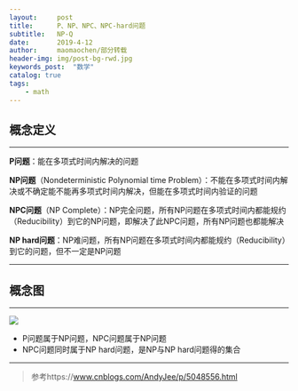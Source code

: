 ```yaml
---
layout:     post
title:      P、NP、NPC、NPC-hard问题
subtitle:   NP-Q
date:       2019-4-12
author:     maomaochen/部分转载
header-img: img/post-bg-rwd.jpg
keywords_post:  "数学"
catalog: true
tags:
    - math
---
```


## 概念定义  

---

**P问题**：能在多项式时间内解决的问题

**NP问题**（Nondeterministic Polynomial time Problem）：不能在多项式时间内解决或不确定能不能再多项式时间内解决，但能在多项式时间内验证的问题

**NPC问题**（NP Complete）：NP完全问题，所有NP问题在多项式时间内都能规约（Reducibility）到它的NP问题，即解决了此NPC问题，所有NP问题也都能解决

**NP hard问题**：NP难问题，所有NP问题在多项式时间内都能规约（Reducibility）到它的问题，但不一定是NP问题

---

## 概念图

---

![](https://raw.githubusercontent.com/maomaochen/imguse/master/2019-04-12-%E6%95%B0%E5%AD%A6NP%E9%97%AE%E9%A2%98/01.png)

+ P问题属于NP问题，NPC问题属于NP问题
+ NPC问题同时属于NP hard问题，是NP与NP hard问题得的集合

---

> 参考https://www.cnblogs.com/AndyJee/p/5048556.html



<br>